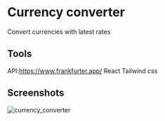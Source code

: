 # Currency converter

Convert currencies with latest rates

## Tools
API:https://www.frankfurter.app/ 
React
Tailwind css

## Screenshots
![currency_converter](https://github.com/TaruHamalainen/react-currency-converter/assets/82812247/13cc6e5f-5dae-45cb-ae26-e0f4185fdb84)


